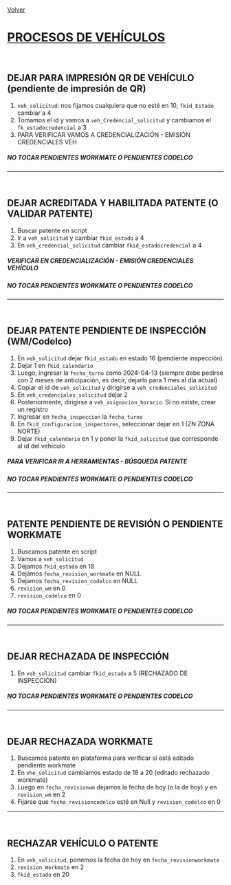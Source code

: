 <link rel="stylesheet" type="text/css" href="styles.css">
<br>

[Volver](./codelco.md)
<br>

# <u>PROCESOS DE VEHÍCULOS</u>
<br>

## DEJAR PARA IMPRESIÓN QR DE VEHÍCULO (pendiente de impresión de QR)

1. `veh_solicitud`: nos fijamos cualquiera que no esté en 10, `fkid_Estado` cambiar a 4
2. Tomamos el id y vamos a `veh_Credencial_solicitud` y cambiamos el `fk_estadocredencial` a 3
3. PARA VERIFICAR VAMOS A CREDENCIALIZACIÓN - EMISIÓN CREDENCIALES VEH  
##### NO TOCAR PENDIENTES WORKMATE O PENDIENTES CODELCO

---
<br>

## DEJAR ACREDITADA Y HABILITADA PATENTE (O VALIDAR PATENTE)

1. Buscar patente en script
2. Ir a `veh_solicitud` y cambiar `fkid_estado` a 4
3. En `veh_credencial_solicitud` cambiar `fkid_estadocredencial` a 4  
##### VERIFICAR EN CREDENCIALIZACIÓN - EMISIÓN CREDENCIALES VEHÍCULO 
##### NO TOCAR PENDIENTES WORKMATE O PENDIENTES CODELCO

---
<br>

## DEJAR PATENTE PENDIENTE DE INSPECCIÓN (WM/Codelco)

1. En `veh_solicitud` dejar `fkid_estado` en estado 16 (pendiente inspección)
2. Dejar 1 en `fkid_calendario`
3. Luego, ingresar la `fecha_turno` como 2024-04-13 (siempre debe pedirse con 2 meses de anticipación, es decir, dejarlo para 1 mes al día actual)
4. Copiar el id de `veh_solicitud` y dirigirse a `veh_credenciales_solicitud`
5. En `veh_credenciales_solicitud` dejar 2
6. Posteriormente, dirigirse a `veh_asignacion_horario`. Si no existe, crear un registro
7. Ingresar en `fecha_inspeccion` la `fecha_turno`
8. En `fkid_configuracion_inspectores`, seleccionar dejar en 1 (ZN ZONA NORTE)
9. Dejar `fkid_calendario` en 1 y poner la `fkid_solicitud` que corresponde al id del vehículo  
##### PARA VERIFICAR IR A HERRAMIENTAS - BÚSQUEDA PATENTE  
##### NO TOCAR PENDIENTES WORKMATE O PENDIENTES CODELCO

---
<br>

## PATENTE PENDIENTE DE REVISIÓN O PENDIENTE WORKMATE

1. Buscamos patente en script
2. Vamos a `veh_solicitud`
3. Dejamos `fkid_estado` en 18
4. Dejamos `fecha_revision_workmate` en NULL
5. Dejamos `fecha_revision_codelco` en NULL
6. `revision_wm` en 0
7. `revision_codelco` en 0  
##### NO TOCAR PENDIENTES WORKMATE O PENDIENTES CODELCO

---
<br>

## DEJAR RECHAZADA DE INSPECCIÓN

1. En `veh_solicitud` cambiar `fkid_estado` a 5 (RECHAZADO DE INSPECCIÓN)  
##### NO TOCAR PENDIENTES WORKMATE O PENDIENTES CODELCO

---
<br>

## DEJAR RECHAZADA WORKMATE

1. Buscamos patente en plataforma para verificar si está editado pendiente workmate
2. En `vhe_solicitud` cambiamos estado de 18 a 20 (editado rechazado workmate)
3. Luego en `fecha_revisionwm` dejamos la fecha de hoy (o la de hoy) y en `revision_wm` en 2
4. Fijarse que `fecha_revisioncodelco` esté en Null y `revision_codelco` en 0

---
<br>

## RECHAZAR VEHÍCULO O PATENTE

1. En `veh_solicitud`, ponemos la fecha de hoy en `fecha_revisionworkmate`
2. `revision_Workmate` en 2
3. `fkid_estado` en 20
